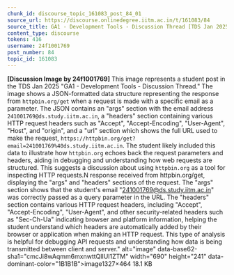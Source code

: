 ```yaml
---
chunk_id: discourse_topic_161083_post_84_01
source_url: https://discourse.onlinedegree.iitm.ac.in/t/161083/84
source_title: GA1 - Development Tools - Discussion Thread [TDS Jan 2025]
content_type: discourse
tokens: 416
username: 24f1001769
post_number: 84
topic_id: 161083
---
```


**[Discussion Image by 24f1001769]** This image represents a student post in the TDS Jan 2025 "GA1 - Development Tools - Discussion Thread." The image shows a JSON-formatted data structure representing the response from `httpbin.org/get` when a request is made with a specific email as a parameter. The JSON contains an "args" section with the email address `241001769@ds.study.iitm.ac.in`, a "headers" section containing various HTTP request headers such as "Accept", "Accept-Encoding", "User-Agent", "Host", and "origin", and a "url" section which shows the full URL used to make the request, `https://httpbin.org/get?email=241001769%40ds.study.iitm.ac.in`. The student likely included this data to illustrate how `httpbin.org` echoes back the request parameters and headers, aiding in debugging and understanding how web requests are structured. This suggests a discussion about using `httpbin.org` as a tool for inspecting HTTP requests.N response received from httpbin.org/get, displaying the "args" and "headers" sections of the request. The "args" section shows that the student's email "241001769@ds.study.iitm.ac.in" was correctly passed as a query parameter in the URL. The "headers" section contains various HTTP request headers, including "Accept", "Accept-Encoding", "User-Agent", and other security-related headers such as "Sec-Ch-Ua" indicating browser and platform information, helping the student understand which headers are automatically added by their browser or application when making an HTTP request. This type of analysis is helpful for debugging API requests and understanding how data is being transmitted between client and server." alt="image" data-base62-sha1="cmcJi8wAqmm6mxnwttQlIUI1ZTM" width="690" height="241" data-dominant-color="1B1B1B">image1327×464 18.1 KB
